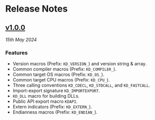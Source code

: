# Release Notes

## [v1.0.0](https://github.com/KumarjitDas/kdapi/releases/tag/v1.0.0)
*15th May 2024*

### Features

- Version macros (Prefix: `KD_VERSION_`) and version string & array.
- Common compiler macros (Prefix: `KD_COMPILER_`).
- Common target OS macros (Prefix: `KD_OS_`).
- Common target CPU macros (Prefix: `KD_CPU_`).
- Three calling conventions `KD_CDECL`, `KD_STDCALL`, and `KD_FASTCALL`.
- Import-export signature `KD_IMPORTEXPORT`.
- `KD_DLL` macro for building DLLs.
- Public API export macro `KDAPI`.
- Extern indicators (Prefix: `KD_EXTERN_`).
- Endianness macros (Prefix: `KD_ENDIAN_`).
